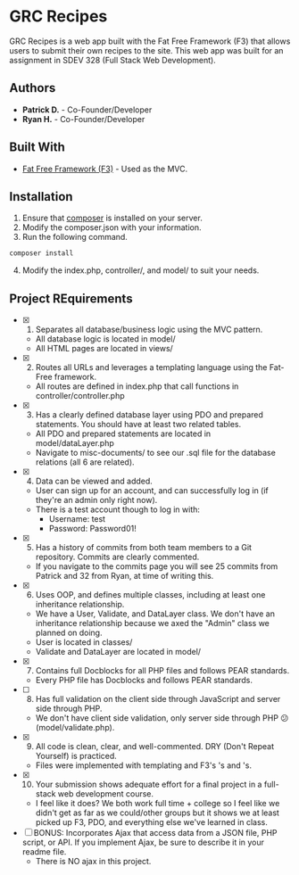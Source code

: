 # GRC Recipes

GRC Recipes is a web app built with the Fat Free Framework (F3) that allows users to submit their own recipes to the 
site. This web app was built for an assignment in SDEV 328 (Full Stack Web Development).

## Authors

- **Patrick D.** - Co-Founder/Developer
- **Ryan H.** - Co-Founder/Developer

## Built With

- [Fat Free Framework (F3)](https://fatfreeframework.com/3.7/home) - Used as the MVC.

## Installation

1. Ensure that [composer](https://getcomposer.org/) is installed on your server.
2. Modify the composer.json with your information.
3. Run the following command.
```bash
composer install
```
4. Modify the index.php, controller/, and model/ to suit your needs.

## Project REquirements

- [X] 1. Separates all database/business logic using the MVC pattern.
  - All database logic is located in model/
  - All HTML pages are located in views/
- [X] 2. Routes all URLs and leverages a templating language using the Fat-Free framework.
  - All routes are defined in index.php that call functions in controller/controller.php
- [X] 3. Has a clearly defined database layer using PDO and prepared statements. You should have at least two related tables.
  - All PDO and prepared statements are located in model/dataLayer.php
  - Navigate to misc-documents/ to see our .sql file for the database relations (all 6 are related).
- [X] 4. Data can be viewed and added.
  - User can sign up for an account, and can successfully log in (if they're an admin only right now).
  - There is a test account though to log in with:
    - Username: test
    - Password: Password01!
- [X] 5. Has a history of commits from both team members to a Git repository. Commits are clearly commented.
  - If you navigate to the commits page you will see 25 commits from Patrick and 32 from Ryan, at time of writing this.
- [X] 6. Uses OOP, and defines multiple classes, including at least one inheritance relationship.
  - We have a User, Validate, and DataLayer class. We don't have an inheritance relationship because we axed the "Admin" class we planned on doing.
  - User is located in classes/
  - Validate and DataLayer are located in model/
- [X] 7. Contains full Docblocks for all PHP files and follows PEAR standards.
  - Every PHP file has Docblocks and follows PEAR standards.
- [ ] 8. Has full validation on the client side through JavaScript and server side through PHP.
  - We don't have client side validation, only server side through PHP 😕 (model/validate.php).
- [X] 9. All code is clean, clear, and well-commented. DRY (Don't Repeat Yourself) is practiced.
  - Files were implemented with templating and F3's <loop>'s and <repeat>'s.
- [X] 10. Your submission shows adequate effort for a final project in a full-stack web development course.
  - I feel like it does? We both work full time + college so I feel like we didn't get as far as we could/other groups but it shows we at least picked up F3, PDO, and everything else we've learned in class.
- [ ] BONUS: Incorporates Ajax that access data from a JSON file, PHP script, or API. If you implement Ajax, be sure to describe it in your readme file.
  - There is NO ajax in this project.

